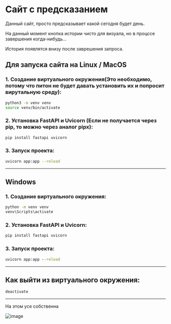 
# Сайт с предсказанием

Данный сайт, просто предсказывает какой сегодня будет день. 

На данный момент кнопка истории чисто для визуала, но в процссе завершения когда-нибудь... 

История появлятся внизу после заврешения запроса.



## Для запуска сайта на Linux / MacOS

### 1. Создание виртуального окружения(Это необходимо, потому что питон не будет давать установить их и попросит вирутальную среду):
```bash
python3 -m venv venv 
source venv/bin/activate
```

### 2. Установка FastAPI и Uvicorn (Если не получается через pip, то можно через аналог pipx):
```bash
pip install fastapi uvicorn
```

### 3. Запуск проекта:
```bash
uvicorn app:app --reload
```

---

## Windows

### 1. Создание виртуального окружения:
```cmd
python -m venv venv
venv\Scripts\activate
```

### 2. Установка FastAPI и Uvicorn:
```cmd
pip install fastapi uvicorn
```

### 3. Запуск проекта:
```cmd
uvicorn app:app --reload
```

---


## Как выйти из виртуального окружения:
```bash
deactivate
```

---
На этом усе собственна

![image](https://github.com/user-attachments/assets/88ce404d-5da6-4daa-b67d-be493927d68c)
